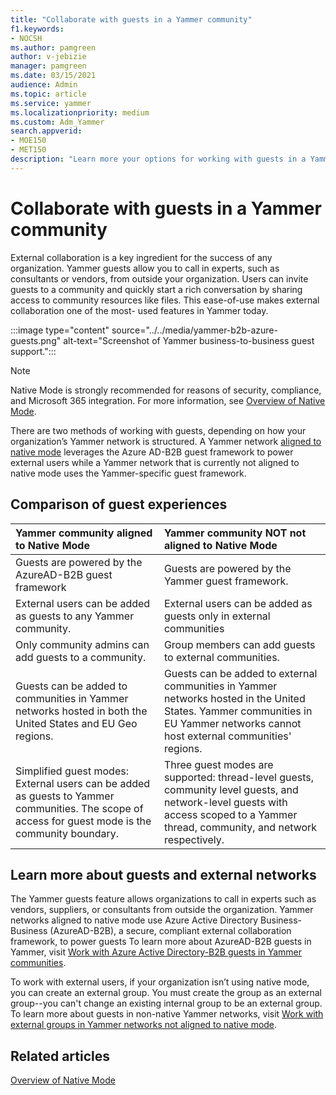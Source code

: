 ```yaml
---
title: "Collaborate with guests in a Yammer community"
f1.keywords:
- NOCSH
ms.author: pamgreen
author: v-jebizie
manager: pamgreen
ms.date: 03/15/2021
audience: Admin
ms.topic: article
ms.service: yammer
ms.localizationpriority: medium
ms.custom: Adm_Yammer
search.appverid: 
- MOE150
- MET150
description: "Learn more your options for working with guests in a Yammer community, depending on how your organization's Yammer network is structured."
---
```


# Collaborate with guests in a Yammer community

External collaboration is a key ingredient for the success of any organization. Yammer guests allow you to call in experts, such as consultants or vendors, from outside your organization. Users can invite guests to a community and quickly start a rich conversation by sharing access to community resources like files. This ease-of-use makes external collaboration one of the most- used features in Yammer today.

:::image type="content" source="../../media/yammer-b2b-azure-guests.png" alt-text="Screenshot of Yammer business-to-business guest support.":::

 > [!NOTE]
 > Native Mode is strongly recommended for reasons of security, compliance, and Microsoft 365 integration. For more information, see [Overview of Native Mode](../configure-your-yammer-network/overview-native-mode.md).
 
There are two methods of working with guests, depending on how your organization’s Yammer network is structured. A Yammer network [aligned to native mode](../configure-your-yammer-network/overview-native-mode.md) leverages the Azure AD-B2B guest framework to power external users while a Yammer network that is currently not aligned to native mode uses the Yammer-specific guest framework.

## Comparison of guest experiences

| Yammer community aligned to Native Mode <br/> | Yammer community NOT not aligned to Native Mode <br/> |
|:-----|:-----|
|Guests are powered by the AzureAD-B2B guest framework |Guests are powered by the Yammer guest framework. |
| External users can be added as guests to any Yammer community. |External users can be added as guests only in external communities |
| Only community admins can add guests to a community.  |Group members can add guests to external communities. |
| Guests can be added to communities in Yammer networks hosted in both the United States and EU Geo regions.  |Guests can be added to external communities in Yammer networks hosted in the United States. Yammer communities in EU Yammer networks cannot host external communities' regions.  |
| Simplified guest modes: External users can be added as guests to Yammer communities. The scope of access for guest mode is the community boundary. |Three guest modes are supported: thread-level guests, community level guests, and network-level guests with access scoped to a Yammer thread, community, and network respectively. <br/> |

## Learn more about guests and external networks

The Yammer guests feature allows organizations to call in experts such as vendors, suppliers, or consultants from outside the organization. Yammer networks aligned to native mode use Azure Active Directory Business-Business (AzureAD-B2B), a secure, compliant external collaboration framework, to power guests To learn more about AzureAD-B2B guests in Yammer, visit [Work with Azure Active Directory-B2B guests in Yammer communities](../get-started-with-yammer/azure-ad-b2b-guests-yammer.md).

To work with external users, if your organization isn’t using native mode, you can create an external group. You must create the group as an external group--you can't change an existing internal group to be an external group. To learn more about guests in non-native Yammer networks, visit [Work with external groups in Yammer networks not aligned to native mode](../work-with-external-users/create-and-manage-external-groups.md).

## Related articles

[Overview of Native Mode](../configure-your-yammer-network/overview-native-mode.md)
